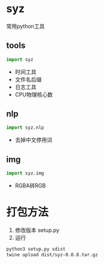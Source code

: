 # syz
常用python工具

## tools
```python
import syz
```
+ 时间工具
+ 文件名后缀
+ 日志工具
+ CPU物理核心数

## nlp
```python
import syz.nlp
```
+ 去掉中文停用词

## img
```python
import syz.img
```
+ RGBA转RGB

# 打包方法
1. 修改版本 setup.py
2. 运行
```bash
python3 setup.py sdist
twine upload dist/syz-0.0.8.tar.gz
```
